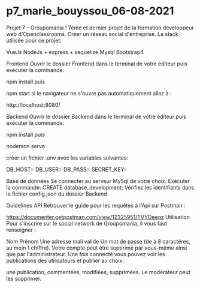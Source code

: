 # p7_marie_bouyssou_06-08-2021
Projet 7 - Groupomania !
7ème et dernier projet de la formation développeur web d'Openclassrooms. Créer un réseau social d'entreprise. La stack utilisée pour ce projet:

VueJs 
NodeJs + express + sequelize
Mysql
Bootstrap4

Frontend
Ouvrir le dossier Frontend dans le terminal de votre éditeur puis exécuter la commande:

npm install
puis

npm start
si le navigateur ne s'ouvre pas automatiquement allez à :

http://localhost:8080/


Backend
Ouvrir le dossier Backend dans le terminal de votre éditeur puis exécuter la commande:

npm install
puis

nodemon serve

créer un fichier .env avec les variables suivantes:

DB_HOST=
DB_USER=
DB_PASS=
SECRET_KEY=

Base de données
Se connecter au serveur MySql de votre choix. Exécuter la commande: CREATE database_development; Vérifiez les identifiants dans le fichier config.json du dossier Backend



Guidelines API
Retrouver le guide pour les requêtes à l'Api sur Postman :

https://documenter.getpostman.com/view/12325951/TVYDeeqz
Utilisation
Pour s'inscrire sur le social network de Groupomania, il vous faut renseigner :

Nom
Prénom
Une adresse mail valide
Un mot de passe (de  à 8 caractères, au moin 1 chiffre). Votre compte peut être supprimé par vous-même ainsi que par l'administrateur.
Une fois connecté vous pouvez voir les publications des utilisateurs et publier au choix:

une publication, commentées, modifiées, supprimées. Le modérateur peut les supprimer.
